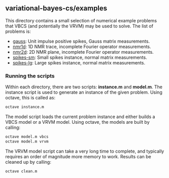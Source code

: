 
## variational-bayes-cs/examples

This directory contains a small selection of numerical example problems
that VBCS (and potentially the VRVM) may be used to solve. The list of
problems is:

 * [gauss](gauss): Unit impulse positive spikes, Gauss matrix measurements.
 * [nmr1d](nmr1d): 1D NMR trace, incomplete Fourier operator measurements.
 * [nmr2d](nmr2d): 2D NMR plane, incomplete Fourier operator measurements.
 * [spikes-sm](spikes-sm): Small spikes instance, normal matrix measurements.
 * [spikes-lg](spikes-lg): Large spikes instance, normal matrix measurements.

### Running the scripts

Within each directory, there are two scripts: **instance.m** and **model.m**.
The instance script is used to generate an instance of the given problem.
Using octave, this is called as:

```bash
octave instance.m
```

The model script loads the current problem instance and either builds a
VBCS model or a VRVM model. Using octave, the models are built by calling:

```bash
octave model.m vbcs
octave model.m vrvm
```

The VRVM model script can take a very long time to complete, and typically
requires an order of magnitude more memory to work. Results can be cleaned
up by calling:

```bash
octave clean.m
```

